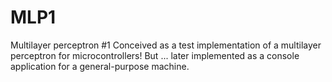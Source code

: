 # MLP1
Multilayer perceptron #1
Conceived as a test implementation of a multilayer perceptron for microcontrollers!
But ... later implemented as a console application for a general-purpose machine.
